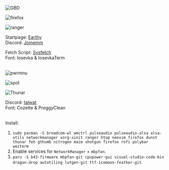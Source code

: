 ![GBD](https://github.com/MujtabaAsim/dots/assets/62666332/6e65b87b-da01-4a41-8850-1e681356dc75)

![firefox](https://github.com/MujtabaAsim/Earthy/assets/62666332/566a7ce0-eaaf-4274-bf02-c8aa21483c9b)

![ranger](https://github.com/MujtabaAsim/dots/assets/62666332/57862d95-fe3a-4410-805e-9845106171ed)

Startpage: [Earthy](https://github.com/MujtabaAsim/Earthy) <br>
Discord: [Joinemm](https://github.com/joinemm/discord-css/tree/master) <br>

Fetch Script: [Sysfetch](https://github.com/MujtabaAsim/FetchScripts/blob/main/sysfetch) <br>
Font: Iosevka & IosevkaTerm<br><br>

![pwrmnu](https://github.com/MujtabaAsim/dots/assets/62666332/ab907df8-5461-49fb-8d7f-94bc07ec66e0)

![spot](https://github.com/MujtabaAsim/dots/assets/62666332/e0f8afc0-516f-4d89-a790-5e51ea33461d)

![Thunar](https://github.com/MujtabaAsim/dots/assets/62666332/088aca92-43d5-45d3-8680-4727f9fd6b32)

Discord: [talwat](https://github.com/talwat/everforest-BD) <br>
Font: Cozette & ProggyClean<br><br>

Install:<br> 
1. ```sudo pacman -S broadcom-wl wmctrl pulseaudio pulseaudio-alsa alsa-utils networkmanager xorg-xinit ranger htop neovim firefox dunst thunar feh gthumb nitrogen maim shotgun firefox rofi polybar wezterm```
2. Enable services for `NetworkManager` + `mbpfan`.
3. ```paru -S b43-firmware mbpfan-git cpupower-gui visual-studio-code-bin dragon-drop autotiling lutgen-git ttf-icomoon-feather-git```.<br>
